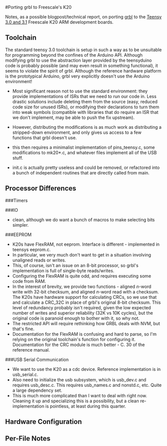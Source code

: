 #Porting grbl to Freescale's K20

Notes, as a possible blogpost/technical report, on porting [grbl](https://github.com/grbl/grbl) to the [Teensy 3.0 and 3.1](http://www.pjrc.com/store/teensy3.html) Freescale K20 ARM development boards.

## Toolchain

   The standard teensy 3.0 toolchain is setup in such a way as to be unsuitable for programming beyond the confines of the Arduino API. Although modifying grbl to use the abstraction layer provided by the teensyduino code is probably possible (and may even result in something functional), it seems to violate the spirit of grbl. Although the reference hardware platform is the prototypical Arduino, grbl very explicitly doesn't use the Arduino environment!

   * Most significant reason not to use the standard environment: they provide implementations of ISRs that we need to run our code in. Less drastic solutions include deleting them from the source (easy, reduced code size for unused ISRs), or modifying their declarations to turn them into weak symbols (compatible with libraries that do require an ISR that we don't implement, may be able to push the fix upstream).

   * However, distributing the modifications is as much work as distributing a stripped-down environment, and only gives us access to a few functions that grbl doesn't use.

   * this then requires a minimalist implementation of pins_teensy.c, some modifications to mk20*.c, and whatever files implement all of the USB stuff.

   * init.c is actually pretty useless and could be removed, or refactored into a bunch of independent routines that are directly called from main.

## Processor Differences

###Timers

###IO

  * clean, although we do want a bunch of macros to make selecting bits simpler.

###EEPROM

  * K20s have FlexRAM, not eeprom. Interface is different - implemented in teensys eeprom.c.
  * In particular, we very much don't want to get in a situation involving unaligned reads or writes.
  * This, of course, isn't an issue on an 8-bit processor, so grbl's implementation is full of single-byte reads/writes.
  * Configuring the FlexRAM is quite odd, and requires executing some code from RAM.
  * In the interest of brevity, we provide two functions - aligned *n*-word write with 32-bit checksum, and aligned *n*-word read with a checksum. The K20s have hardware support for calculating CRCs, so we use that and calculate a CRC_32C in place of grbl's original 8-bit checksum. This level of redundancy probably isn't required, given the low expected number of writes and superior reliability (32K vs 10K cycles), but the original code is paranoid enough to bother with it, so why not.
  * The restricted API will require rethinking how GRBL deals with NVM, but that's fine.
  * Documentation for the FlexRAM is confusing and hard to parse, so I'm relying on the original toolchain's function for configuring it. Documentation for the CRC module is much better - C. 30 of the reference manual.    
	
###USB Serial Communication
 
  * We want to use the K20 as a cdc device. Reference implementation is in usb_serial.c.
  * Also need to initialize the usb subsystem, which is usb_dev.c and requires usb_desc.c. This requires usb_names.c and nonstd.c, etc. Quite a large dependency set.
  * This is much more complicated than I want to deal with right now. Cleaning it up and specializing this is a possibility, but a clean re-implementation is pointless, at least during this quarter.

## Hardware Configuration
 

## Per-File Notes